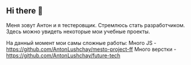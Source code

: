 ## Hi there 👋
Меня зовут Антон и я тестеровщик.
Стремлюсь стать разработчиком. 
Здесь можно увидеть некоторые мои учебные проекты.

На данный момент мои самы сложные работы:
Много JS - https://github.com/AntonLushchay/mesto-project-ff
Много верстки - https://github.com/AntonLushchay/future-tech

<!--
**AntonLushchay/AntonLushchay** is a ✨ _special_ ✨ repository because its `README.md` (this file) appears on your GitHub profile.

Here are some ideas to get you started:

- 🔭 I’m currently working on ...
- 🌱 I’m currently learning ...
- 👯 I’m looking to collaborate on ...
- 🤔 I’m looking for help with ...
- 💬 Ask me about ...
- 📫 How to reach me: ...
- 😄 Pronouns: ...
- ⚡ Fun fact: ...
-->
